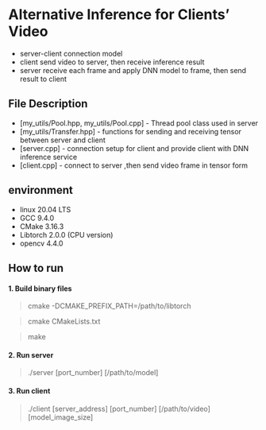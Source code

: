 # Alternative Inference for Clients’ Video

* server-client connection model
* client send video to server, then receive inference result
* server receive each frame and apply DNN model to frame, then send result to client

## File Description

* [my_utils/Pool.hpp, my_utils/Pool.cpp] - Thread pool class used in server
* [my_utils/Transfer.hpp] - functions for sending and receiving tensor between server and client
* [server.cpp] - connection setup for client and provide client with DNN inference service
* [client.cpp] - connect to server ,then send video frame in tensor form

## environment
* linux 20.04 LTS
* GCC 9.4.0
* CMake 3.16.3
* Libtorch 2.0.0 (CPU version)
* opencv 4.4.0

## How to run
#### 1. Build binary files
>  cmake -DCMAKE_PREFIX_PATH=/path/to/libtorch

>  cmake CMakeLists.txt

>  make

#### 2. Run server
>  ./server [port_number] [/path/to/model]

#### 3. Run client
>  ./client [server_address] [port_number] [/path/to/video] [model_image_size]
